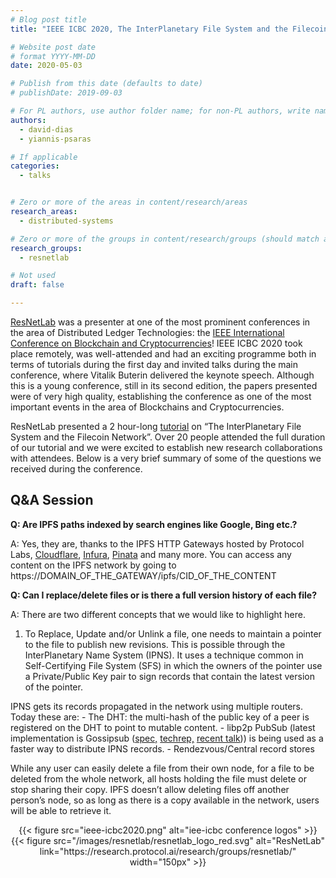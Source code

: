 ```yaml
---
# Blog post title
title: "IEEE ICBC 2020, The InterPlanetary File System and the Filecoin Network"

# Website post date
# format YYYY-MM-DD
date: 2020-05-03

# Publish from this date (defaults to date)
# publishDate: 2019-09-03

# For PL authors, use author folder name; for non-PL authors, write name as in paper within ""
authors:
  - david-dias
  - yiannis-psaras

# If applicable
categories:
  - talks


# Zero or more of the areas in content/research/areas
research_areas:
  - distributed-systems

# Zero or more of the groups in content/research/groups (should match author membership)
research_groups:
  - resnetlab

# Not used
draft: false

---
```

[ResNetLab](https://research.protocol.ai/research/groups/resnetlab/) was a presenter at one of the most prominent conferences in the area of Distributed Ledger Technologies: the [IEEE International Conference on Blockchain and Cryptocurrencies](https://icbc2020.ieee-icbc.org/)! IEEE ICBC 2020 took place remotely, was well-attended and had an exciting programme both in terms of tutorials during the first day and invited talks during the main conference, where Vitalik Buterin delivered the keynote speech. Although this is a young conference, still in its second edition, the papers presented were of very high quality, establishing the conference as one of the most important events in the area of Blockchains and Cryptocurrencies. 

ResNetLab presented a 2 hour-long [tutorial](https://drive.google.com/file/d/1OcHjR1XA1E8To3qpw3fnsEQe-xSKFGy3/view?usp=sharing) on “The InterPlanetary File System and the Filecoin Network”. Over 20 people attended the full duration of our tutorial and we were excited to establish new research collaborations with attendees. Below is a very brief summary of some of the questions we received during the conference.

## Q&A Session

**Q: Are IPFS paths indexed by search engines like Google, Bing etc.?** 

A: Yes, they are, thanks to the IPFS HTTP Gateways hosted by Protocol Labs, [Cloudflare](https://blog.cloudflare.com/tag/ipfs/), [Infura](https://infura.io/), [Pinata](https://pinata.cloud) and many more. You can access any content on the IPFS network by going to https://DOMAIN_OF_THE_GATEWAY/ipfs/CID_OF_THE_CONTENT

**Q: Can I replace/delete files or is there a full version history of each file?**

A: There are two different concepts that we would like to highlight here.
  1. To Replace, Update and/or Unlink a file, one needs to maintain a pointer to the file to publish new revisions. This is possible through the InterPlanetary Name System (IPNS). It uses a technique common in Self-Certifying File System (SFS) in which the owners of the pointer use a Private/Public Key pair to sign records that contain the latest version of the pointer. 

  IPNS gets its records propagated in the network using multiple routers. Today these are:
    - The DHT: the multi-hash of the public key of a peer is registered on the DHT to point to mutable content. 
    - libp2p PubSub (latest implementation is Gossipsub ([spec,](https://github.com/libp2p/specs/tree/master/pubsub/gossipsub) [techrep,](https://research.protocol.ai/posts/201912-resnetlab-launch/PL-TechRep-gossipsub-v0.1-Dec30.pdf) [recent talk](https://research.protocol.ai/posts/202004-matrix-virtual-meetup-gossipsub/))) is being used as a faster way to distribute IPNS records.
    - Rendezvous/Central record stores

While any user can easily delete a file from their own node, for a file to be deleted from the whole network, all hosts holding the file must delete or stop sharing their copy. IPFS doesn’t allow deleting files off another person’s node, so as long as there is a copy available in the network, users will be able to retrieve it. 


<center>{{< figure src="ieee-icbc2020.png" alt="iee-icbc conference logos" >}}</center>

<center>{{< figure src="/images/resnetlab/resnetlab_logo_red.svg" alt="ResNetLab" link="https://research.protocol.ai/research/groups/resnetlab/" width="150px" >}}</center>

